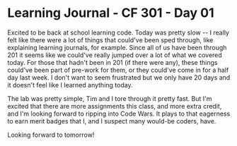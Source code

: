 # Learning Journal - CF 301 - Day 01

Excited to be back at school learning code. Today was pretty slow -- I really felt like there were a lot of things that could've been sped through, like explaining learning journals, for example. Since all of us have been through 201 it seems like we could've really jumped over a lot of what we covered today. For those that hadn't been in 201 (if there were any), these things could've been part of pre-work for them, or they could've come in for a half day last week. I don't want to seem frustrated but we only have 20 days and it doesn't feel like I learned anything today.

The lab was pretty simple, Tim and I tore through it pretty fast. But I'm excited that there are more assignments this class, and more extra credit, and I'm looking forward to ripping into Code Wars. It plays to that eagerness to earn merit badges that I, and I suspect many would-be coders, have.

Looking forward to tomorrow!
